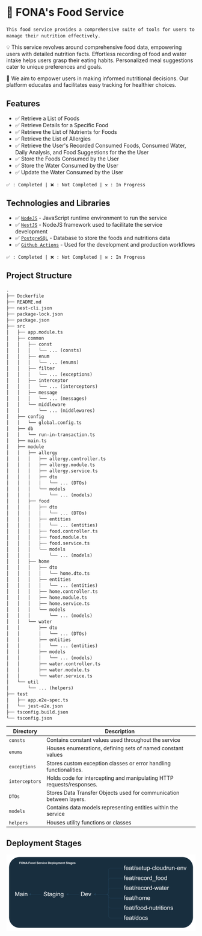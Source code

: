 # 🔗 FONA's Food Service

`This food service provides a comprehensive suite of tools for users to manage their nutrition effectively.`

💡 This service revolves around comprehensive food data, empowering users with detailed nutrition facts. Effortless recording of food and water intake helps users grasp their eating habits. Personalized meal suggestions cater to unique preferences and goals.

🎯 We aim to empower users in making informed nutritional decisions. Our platform educates and facilitates easy tracking for healthier choices.

## Features

- ✅ Retrieve a List of Foods
- ✅ Retrieve Details for a Specific Food
- ✅ Retrieve the List of Nutrients for Foods
- ✅ Retrieve the List of Allergies
- ✅ Retrieve the User's Recorded Consumed Foods, Consumed Water, Daily Analysis, and Food Suggestions for the the User
- ✅ Store the Foods Consumed by the User
- ✅ Store the Water Consumed by the User
- ✅ Update the Water Consumed by the User

`✅ : Completed | ❌ : Not Completed | ⚒️ : In Progress`

## Technologies and Libraries

- ✅ [`NodeJS`](https://nodejs.org/) - JavaScript runtime environment to run the service
- ✅ [`NestJS`](https://nestjs.com/) - NodeJS framework used to facilitate the service development
- ✅ [`PostgreSQL`](https://www.postgresql.org/) - Database to store the foods and nutritions data
- ✅ [`Github Actions`](https://docs.github.com/en/actions) - Used for the development and production workflows

`✅ : Completed | ❌ : Not Completed | ⚒️ : In Progress`

## Project Structure

```
.
├── Dockerfile
├── README.md
├── nest-cli.json
├── package-lock.json
├── package.json
├── src
│   ├── app.module.ts
│   ├── common
│   │   ├── const
│   │   │   └── ... (consts)
│   │   ├── enum
│   │   │   └── ... (enums)
│   │   ├── filter
│   │   │   └── ... (exceptions)
│   │   ├── interceptor
│   │   │   └── ... (interceptors)
│   │   ├── message
│   │   │   └── ... (messages)
│   │   └── middleware
│   │       └── ... (middlewares)
│   ├── config
│   │   └── global.config.ts
│   ├── db
│   │   └── run-in-transaction.ts
│   ├── main.ts
│   ├── module
│   │   ├── allergy
│   │   │   ├── allergy.controller.ts
│   │   │   ├── allergy.module.ts
│   │   │   ├── allergy.service.ts
│   │   │   ├── dto
│   │   │   │   └── ... (DTOs)
│   │   │   └── models
│   │   │       └── ... (models)
│   │   ├── food
│   │   │   ├── dto
│   │   │   │   └── ... (DTOs)
│   │   │   ├── entities
│   │   │   │   └── ... (entities)
│   │   │   ├── food.controller.ts
│   │   │   ├── food.module.ts
│   │   │   ├── food.service.ts
│   │   │   └── models
│   │   │       └── ... (models)
│   │   ├── home
│   │   │   ├── dto
│   │   │   │   └── home.dto.ts
│   │   │   ├── entities
│   │   │   │   └── ... (entities)
│   │   │   ├── home.controller.ts
│   │   │   ├── home.module.ts
│   │   │   ├── home.service.ts
│   │   │   └── models
│   │   │       └── ... (models)
│   │   └── water
│   │       ├── dto
│   │       │   └── ... (DTOs)
│   │       ├── entities
│   │       │   └── ... (entities)
│   │       ├── models
│   │       │   └── ... (models)
│   │       ├── water.controller.ts
│   │       ├── water.module.ts
│   │       └── water.service.ts
│   └── util
│       └── ... (helpers)
├── test
│   ├── app.e2e-spec.ts
│   └── jest-e2e.json
├── tsconfig.build.json
└── tsconfig.json
```

| Directory      | Description                                                           |
| -------------- | --------------------------------------------------------------------- |
| `consts`       | Contains constant values used throughout the service                  |
| `enums`        | Houses enumerations, defining sets of named constant values           |
| `exceptions`   | Stores custom exception classes or error handling functionalities.    |
| `interceptors` | Holds code for intercepting and manipulating HTTP requests/responses. |
| `DTOs`         | Stores Data Transfer Objects used for communication between layers.   |
| `models`       | Contains data models representing entities within the service         |
| `helpers`      | Houses utility functions or classes                                   |

## Deployment Stages

![Alt text](image-3.png)
